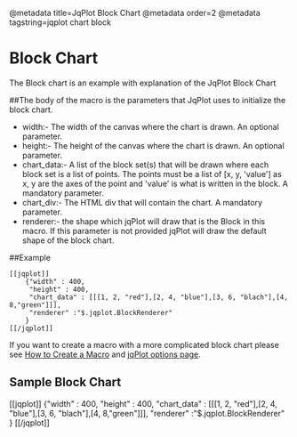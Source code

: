 @metadata title=JqPlot Block Chart
@metadata order=2
@metadata tagstring=jqplot chart block

[jqplot options]:http://www.jqplot.com/docs/files/jqPlotOptions-txt.html#jqPlot_Options
[createmacro]: /#/alkiradocs/Macros_HOWTO


# Block Chart

The Block chart is an example with explanation of the JqPlot Block Chart


##The body of the macro is the parameters that JqPlot uses to initialize the block chart.

* width:- The width of the canvas where the chart is drawn. An optional parameter.  
* height:- The height of the canvas where the chart is drawn. An optional parameter.  
* chart_data:- A list of the block set(s) that will be drawn where each block set is a list of points. The points must be a list of [x, y, 'value'] as x, y are the axes of the point and 'value' is what is written in the block. 
  A mandatory parameter.  
* chart_div:- The HTML div that will contain the chart. A mandatory parameter.  
* renderer:- the shape which jqPlot will draw that is the Block in this macro. If this parameter is not provided jqPlot will draw the default shape of the block chart.


##Example

    [[jqplot]]
        {"width" : 400,
         "height" : 400,
         "chart_data" : [[[1, 2, "red"],[2, 4, "blue"],[3, 6, "blach"],[4, 8,"green"]]],
         "renderer" :"$.jqplot.BlockRenderer"
        }
    [[/jqplot]]

If you want to create a macro with a more complicated block chart please see [How to Create a Macro][createmacro] and [jqPlot options page][jqplot options].

  
## Sample Block Chart

[[jqplot]]
{"width" : 400,
 "height" : 400,
 "chart_data" : [[[1, 2, "red"],[2, 4, "blue"],[3, 6, "blach"],[4, 8,"green"]]],
 "renderer" :"$.jqplot.BlockRenderer"
}
[[/jqplot]]
